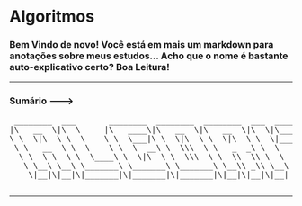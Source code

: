 # Algoritmos 
### Bem Vindo de novo! Você está em mais um markdown para anotações sobre meus estudos... Acho que o nome é bastante auto-explicativo certo? Boa Leitura!
---
### Sumário --->

<pre>
 ________  ___       ________  ________  ________  ___  _________  _____ ______   ________  ________      
|\   __  \|\  \     |\   ____\|\   __  \|\   __  \|\  \|\___   ___\\   _ \  _   \|\   __  \|\   ____\     
\ \  \|\  \ \  \    \ \  \___|\ \  \|\  \ \  \|\  \ \  \|___ \  \_\ \  \\\__\ \  \ \  \|\  \ \  \___|_    
 \ \   __  \ \  \    \ \  \  __\ \  \\\  \ \   _  _\ \  \   \ \  \ \ \  \\|__| \  \ \  \\\  \ \_____  \   
  \ \  \ \  \ \  \____\ \  \|\  \ \  \\\  \ \  \\  \\ \  \   \ \  \ \ \  \    \ \  \ \  \\\  \|____|\  \  
   \ \__\ \__\ \_______\ \_______\ \_______\ \__\\ _\\ \__\   \ \__\ \ \__\    \ \__\ \_______\____\_\  \ 
    \|__|\|__|\|_______|\|_______|\|_______|\|__|\|__|\|__|    \|__|  \|__|     \|__|\|_______|\_________\
                                                                                              \|_________|</pre>      
                                                                                            
---


                                                                                        
